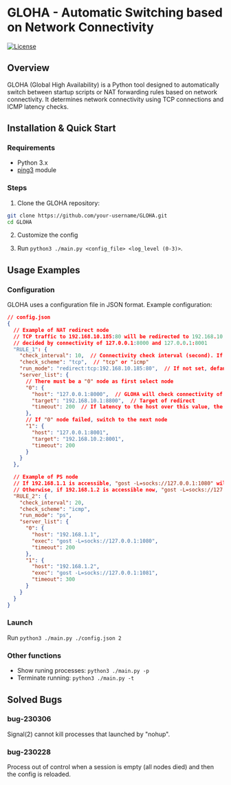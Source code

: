 # GLOHA - Automatic Switching based on Network Connectivity

[![License](https://img.shields.io/badge/license-GPL--3.0-blue.svg)](LICENSE)

## Overview

GLOHA (Global High Availability) is a Python tool designed to automatically switch between startup scripts or NAT forwarding rules based on network connectivity. It determines network connectivity using TCP connections and ICMP latency checks.

## Installation & Quick Start

### Requirements

- Python 3.x
- [ping3](https://pypi.org/project/ping3/) module

### Steps

1. Clone the GLOHA repository:  

```bash
git clone https://github.com/your-username/GLOHA.git
cd GLOHA
```
   
2. Customize the config  

3. Run `python3 ./main.py <config_file> <log_level (0-3)>`.  


## Usage Examples

### Configuration

GLOHA uses a configuration file in JSON format. Example configuration:  
```json
// config.json
{
  // Example of NAT redirect node
  // TCP traffic to 192.168.10.185:80 will be redirected to 192.168.10.1:8800 or 192.168.10.2:8001,
  // decided by connectivity of 127.0.0.1:8000 and 127.0.0.1:8001
  "RULE_1": {
    "check_interval": 10,  // Connectivity check interval (second). If not set, default is 20
    "check_scheme": "tcp",  // "tcp" or "icmp"
    "run_mode": "redirect:tcp:192.168.10.185:80",  // If not set, default is "ps"
    "server_list": {
      // There must be a "0" node as first select node
      "0": {
        "host": "127.0.0.1:8000",  // GLOHA will check connectivity of this host
        "target": "192.168.10.1:8800",  // Target of redirect
        "timeout": 200  // If latency to the host over this value, the node is seen as unavaliable
      },
      // If "0" node failed, switch to the next node
      "1": {
        "host": "127.0.0.1:8001",
        "target": "192.168.10.2:8001",
        "timeout": 200
      }
    }
  },

  // Example of PS node
  // If 192.168.1.1 is accessible, "gost -L=socks://127.0.0.1:1080" will be executed
  // Otherwise, if 192.168.1.2 is accessible now, "gost -L=socks://127.0.0.1:1081" will be executed
  "RULE_2": {
    "check_interval": 20,
    "check_scheme": "icmp",
    "run_mode": "ps",
    "server_list": {
      "0": {
        "host": "192.168.1.1",
        "exec": "gost -L=socks://127.0.0.1:1080",
        "timeout": 200
      },
      "1": {
        "host": "192.168.1.2",
        "exec": "gost -L=socks://127.0.0.1:1081",
        "timeout": 300
      }
    }
  }
}
```

### Launch

Run `python3 ./main.py ./config.json 2`  

### Other functions

- Show runing processes: `python3 ./main.py -p`  
- Terminate running: `python3 ./main.py -t`  

## Solved Bugs

### bug-230306
Signal(2) cannot kill processes that launched by "nohup".

### bug-230228
Process out of control when a session is empty (all nodes died) and then the config is reloaded.

